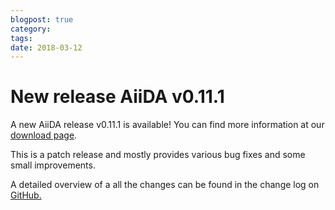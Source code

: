 ```yaml
---
blogpost: true
category:
tags:
date: 2018-03-12
---
```


# New release AiiDA v0.11.1

A new AiiDA release v0.11.1 is available! You can find more information at our [download page](http://www.aiida.net/download/).

This is a patch release and mostly provides various bug fixes and some small improvements.

A detailed overview of a all the changes can be found in the change log on [GitHub.](https://github.com/aiidateam/aiida_core/blob/v0.11.1/CHANGELOG.md)
